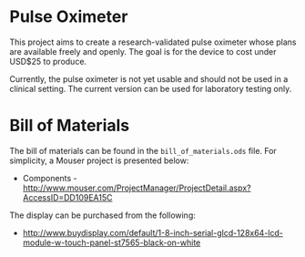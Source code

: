 Pulse Oximeter
==============

This project aims to create a research-validated pulse oximeter whose plans are available freely and openly. The goal is for the device to cost under USD$25 to produce.

Currently, the pulse oximeter is not yet usable and should not be used in a clinical setting. The current version can be used for laboratory testing only.


Bill of Materials
=================

The bill of materials can be found in the ```bill_of_materials.ods``` file. For simplicity, a Mouser project is presented below:

* Components - http://www.mouser.com/ProjectManager/ProjectDetail.aspx?AccessID=DD109EA15C

The display can be purchased from the following:

* http://www.buydisplay.com/default/1-8-inch-serial-glcd-128x64-lcd-module-w-touch-panel-st7565-black-on-white
